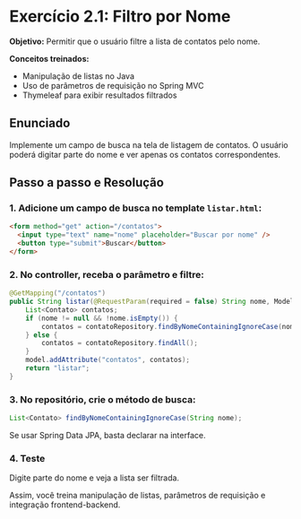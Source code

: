 # Exercício 2.1: Filtro por Nome

**Objetivo:**
Permitir que o usuário filtre a lista de contatos pelo nome.

**Conceitos treinados:**

- Manipulação de listas no Java
- Uso de parâmetros de requisição no Spring MVC
- Thymeleaf para exibir resultados filtrados

## Enunciado

Implemente um campo de busca na tela de listagem de contatos. O usuário poderá digitar parte do nome e ver apenas os contatos correspondentes.

## Passo a passo e Resolução

### 1. Adicione um campo de busca no template `listar.html`:

```html
<form method="get" action="/contatos">
  <input type="text" name="nome" placeholder="Buscar por nome" />
  <button type="submit">Buscar</button>
</form>
```

### 2. No controller, receba o parâmetro e filtre:

```java
@GetMapping("/contatos")
public String listar(@RequestParam(required = false) String nome, Model model) {
    List<Contato> contatos;
    if (nome != null && !nome.isEmpty()) {
        contatos = contatoRepository.findByNomeContainingIgnoreCase(nome);
    } else {
        contatos = contatoRepository.findAll();
    }
    model.addAttribute("contatos", contatos);
    return "listar";
}
```

### 3. No repositório, crie o método de busca:

```java
List<Contato> findByNomeContainingIgnoreCase(String nome);
```

Se usar Spring Data JPA, basta declarar na interface.

### 4. Teste

Digite parte do nome e veja a lista ser filtrada.

Assim, você treina manipulação de listas, parâmetros de requisição e integração frontend-backend.
